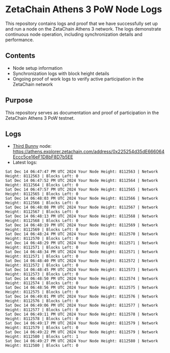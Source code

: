 # ZetaChain Athens 3 PoW Node Logs
This repository contains logs and proof that we have successfully set up and run a node on the ZetaChain Athens 3 network. The logs demonstrate continuous node operation, including synchronization details and performance.

## Contents
- Node setup information
- Synchronization logs with block height details
- Ongoing proof of work logs to verify active participation in the ZetaChain network

## Purpose
This repository serves as documentation and proof of participation in the ZetaChain Athens 3 PoW testnet.

## Logs

- [Third Bunny](https://thirdbunny.xyz/) node: https://athens.explorer.zetachain.com/address/0x225254d35dE666064Eccc5ce16eF1D8bF8D7b5EE
- Latest logs:
```
Sat Dec 14 06:47:47 PM UTC 2024 Your Node Height: 8112563 | Network Height: 8112563 | Blocks Left: 0
Sat Dec 14 06:47:52 PM UTC 2024 Your Node Height: 8112564 | Network Height: 8112564 | Blocks Left: 0
Sat Dec 14 06:47:57 PM UTC 2024 Your Node Height: 8112565 | Network Height: 8112565 | Blocks Left: 0
Sat Dec 14 06:48:03 PM UTC 2024 Your Node Height: 8112566 | Network Height: 8112566 | Blocks Left: 0
Sat Dec 14 06:48:08 PM UTC 2024 Your Node Height: 8112567 | Network Height: 8112567 | Blocks Left: 0
Sat Dec 14 06:48:13 PM UTC 2024 Your Node Height: 8112568 | Network Height: 8112568 | Blocks Left: 0
Sat Dec 14 06:48:19 PM UTC 2024 Your Node Height: 8112569 | Network Height: 8112569 | Blocks Left: 0
Sat Dec 14 06:48:24 PM UTC 2024 Your Node Height: 8112570 | Network Height: 8112570 | Blocks Left: 0
Sat Dec 14 06:48:29 PM UTC 2024 Your Node Height: 8112571 | Network Height: 8112571 | Blocks Left: 0
Sat Dec 14 06:48:34 PM UTC 2024 Your Node Height: 8112571 | Network Height: 8112571 | Blocks Left: 0
Sat Dec 14 06:48:40 PM UTC 2024 Your Node Height: 8112572 | Network Height: 8112572 | Blocks Left: 0
Sat Dec 14 06:48:45 PM UTC 2024 Your Node Height: 8112573 | Network Height: 8112573 | Blocks Left: 0
Sat Dec 14 06:48:50 PM UTC 2024 Your Node Height: 8112574 | Network Height: 8112574 | Blocks Left: 0
Sat Dec 14 06:48:56 PM UTC 2024 Your Node Height: 8112575 | Network Height: 8112575 | Blocks Left: 0
Sat Dec 14 06:49:01 PM UTC 2024 Your Node Height: 8112576 | Network Height: 8112576 | Blocks Left: 0
Sat Dec 14 06:49:06 PM UTC 2024 Your Node Height: 8112577 | Network Height: 8112577 | Blocks Left: 0
Sat Dec 14 06:49:11 PM UTC 2024 Your Node Height: 8112578 | Network Height: 8112578 | Blocks Left: 0
Sat Dec 14 06:49:17 PM UTC 2024 Your Node Height: 8112579 | Network Height: 8112579 | Blocks Left: 0
Sat Dec 14 06:49:22 PM UTC 2024 Your Node Height: 8112579 | Network Height: 8112580 | Blocks Left: 1
Sat Dec 14 06:49:27 PM UTC 2024 Your Node Height: 8112580 | Network Height: 8112580 | Blocks Left: 0
```
